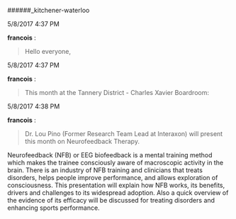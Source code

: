 ######_kitchener-waterloo

5/8/2017 4:37 PM

 **francois** :

 >Hello everyone,

5/8/2017 4:37 PM

 **francois** :

 >This month at the Tannery District - Charles Xavier Boardroom:

5/8/2017 4:38 PM

 **francois** :

 >Dr. Lou Pino (Former Research Team Lead at Interaxon) will present this month on Neurofeedback Therapy. 

> 


> 
Neurofeedback (NFB) or EEG biofeedback is a mental training method which makes the trainee consciously aware of macroscopic activity in the brain. There is an industry of NFB training and clinicians that treats disorders, helps people improve performance, and allows exploration of consciousness. This presentation will explain how NFB works, its benefits, drivers and challenges to its widespread adoption. Also a quick overview of the evidence of its efficacy will be discussed for treating disorders and enhancing sports performance.

